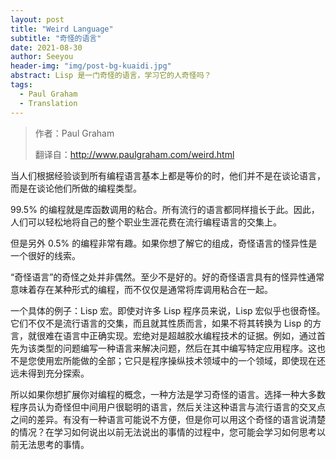 ```yaml
---
layout: post
title: "Weird Language"
subtitle: "奇怪的语言"
date: 2021-08-30
author: Seeyou
header-img: "img/post-bg-kuaidi.jpg"
abstract: Lisp 是一门奇怪的语言，学习它的人奇怪吗？
tags:
  - Paul Graham
  - Translation
---
```


> 作者：Paul Graham
>
> 翻译自：<http://www.paulgraham.com/weird.html>

当人们根据经验谈到所有编程语言基本上都是等价的时，他们并不是在谈论语言，而是在谈论他们所做的编程类型。

99.5% 的编程就是库函数调用的粘合。所有流行的语言都同样擅长于此。因此，人们可以轻松地将自己的整个职业生涯花费在流行编程语言的交集上。

但是另外 0.5% 的编程非常有趣。如果你想了解它的组成，奇怪语言的怪异性是一个很好的线索。

“奇怪语言”的奇怪之处并非偶然。至少不是好的。好的奇怪语言具有的怪异性通常意味着存在某种形式的编程，而不仅仅是通常将库调用粘合在一起。

一个具体的例子：Lisp 宏。即使对许多 Lisp 程序员来说，Lisp 宏似乎也很奇怪。它们不仅不是流行语言的交集，而且就其性质而言，如果不将其转换为 Lisp 的方言，就很难在语言中正确实现。宏绝对是超越胶水编程技术的证据。例如，通过首先为该类型的问题编写一种语言来解决问题，然后在其中编写特定应用程序。这也不是您使用宏所能做的全部；它只是程序操纵技术领域中的一个领域，即使现在还远未得到充分探索。

所以如果你想扩展你对编程的概念，一种方法是学习奇怪的语言。选择一种大多数程序员认为奇怪但中间用户很聪明的语言，然后关注这种语言与流行语言的交叉点之间的差异。有没有一种语言可能说不方便，但是你可以用这个奇怪的语言说清楚的情况？在学习如何说出以前无法说出的事情的过程中，您可能会学习如何思考以前无法思考的事情。

